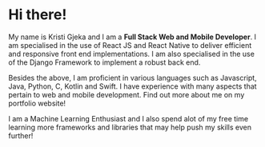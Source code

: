 # Hi there!

My name is Kristi Gjeka and I am a <b>Full Stack Web and Mobile Developer</b>. I am specialised in the use of React JS and React Native to deliver efficient and responsive front end implementations. I am also specialised in the use of the Django Framework to implement a robust back end.

Besides the above, I am proficient in various languages such as Javascript, Java, Python, C, Kotlin and Swift. I have experience with many aspects that pertain to web and mobile development. Find out more about me on my portfolio website! 

I am a Machine Learning Enthusiast and I also spend alot of my free time learning more frameworks and libraries that may help push my skills even further!

